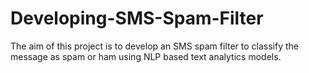 # Developing-SMS-Spam-Filter
The aim of this project is to develop an SMS spam filter to classify the message as spam or ham using NLP based text analytics models.

